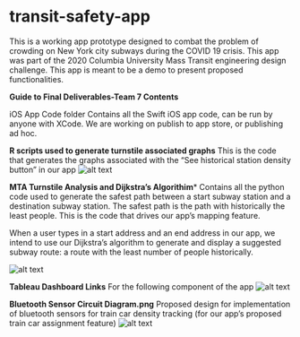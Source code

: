 # transit-safety-app

This is a working app prototype designed to combat the problem of crowding on New York city subways during the COVID 19 crisis. This app was part of the 2020 Columbia University Mass Transit engineering design challenge.
This app is meant to be a demo to present proposed functionalities. 

**Guide to Final Deliverables-Team 7 Contents**

iOS App Code folder
Contains all the Swift iOS app code, can be run by anyone with XCode. We are working on publish to app store, or publishing ad hoc.


**R scripts used to generate turnstile associated graphs**
This is the code that generates the graphs associated with the “See historical station density button” in our app
![alt text](https://github.com/shannonjin/transit-safety-app/blob/master/Screen%20Shot%202020-08-10%20at%209.38.45%20PM.png)

**MTA Turnstile Analysis and Dijkstra’s Algorithim***
Contains all the python code used to generate the safest path between a start subway station and a destination subway station. The safest path is the path with historically the least people. This is the code that drives our app’s mapping feature. 

When a user types in a start address and an end address in our app, we intend to use our Dijkstra’s algorithm to generate and display a suggested subway route: a route with the least number of people historically. 

![alt text](https://github.com/shannonjin/transit-safety-app/blob/master/Screen%20Shot%202020-08-10%20at%209.44.11%20PM.png)

**Tableau Dashboard Links**
For the following component of the app
![alt text](https://github.com/shannonjin/transit-safety-app/blob/master/Screen%20Shot%202020-08-10%20at%209.46.21%20PM.png)

**Bluetooth Sensor Circuit Diagram.png**
Proposed design for implementation of bluetooth sensors for train car density tracking (for our app’s proposed train car assignment feature)
![alt text](https://github.com/shannonjin/transit-safety-app/blob/master/Screen%20Shot%202020-08-10%20at%209.47.45%20PM.png)
